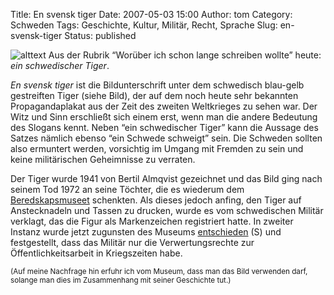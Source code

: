 Title: En svensk tiger
Date: 2007-05-03 15:00
Author: tom
Category: Schweden
Tags: Geschichte, Kultur, Militär, Recht, Sprache
Slug: en-svensk-tiger
Status: published

![alttext](/pic/tigr.jpg) Aus der Rubrik “Worüber ich schon
lange schreiben wollte” heute: *ein schwedischer Tiger*.

*En svensk tiger* ist die Bildunterschrift unter dem schwedisch
blau-gelb gestreiften Tiger (siehe Bild), der auf dem noch heute sehr
bekannten Propagandaplakat aus der Zeit des zweiten Weltkrieges zu sehen
war. Der Witz und Sinn erschließt sich einem erst, wenn man die andere
Bedeutung des Slogans kennt. Neben “ein schwedischer Tiger” kann die
Aussage des Satzes nämlich ebenso “ein Schwede schweigt” sein. Die
Schweden sollten also ermuntert werden, vorsichtig im Umgang mit Fremden
zu sein und keine militärischen Geheimnisse zu verraten.

Der Tiger wurde 1941 von Bertil Almqvist gezeichnet und das Bild ging
nach seinem Tod 1972 an seine Töchter, die es wiederum dem
[Beredskapsmuseet](http://beredskapsmuseet.com/) schenkten. Als dieses
jedoch anfing, den Tiger auf Anstecknadeln und Tassen zu drucken, wurde
es vom schwedischen Militär verklagt, das die Figur als Markenzeichen
registriert hatte. In zweiter Instanz wurde jetzt zugunsten des Museums
[entschieden](http://www.sr.se/cgi-bin/kristianstad/nyheter/artikel.asp?Artikel=1344146)
(S) und festgestellt, dass das Militär nur die Verwertungsrechte zur
Öffentlichkeitsarbeit in Kriegszeiten habe.

<small>(Auf meine Nachfrage hin erfuhr ich vom Museum, dass man das Bild
verwenden darf, solange man dies im Zusammenhang mit seiner Geschichte
tut.)</small>

